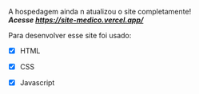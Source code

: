 A hospedagem ainda n atualizou o site completamente! <br>
***Acesse https://site-medico.vercel.app/***

Para desenvolver esse site foi usado:
- [x] HTML
- [x] CSS
- [x] Javascript


